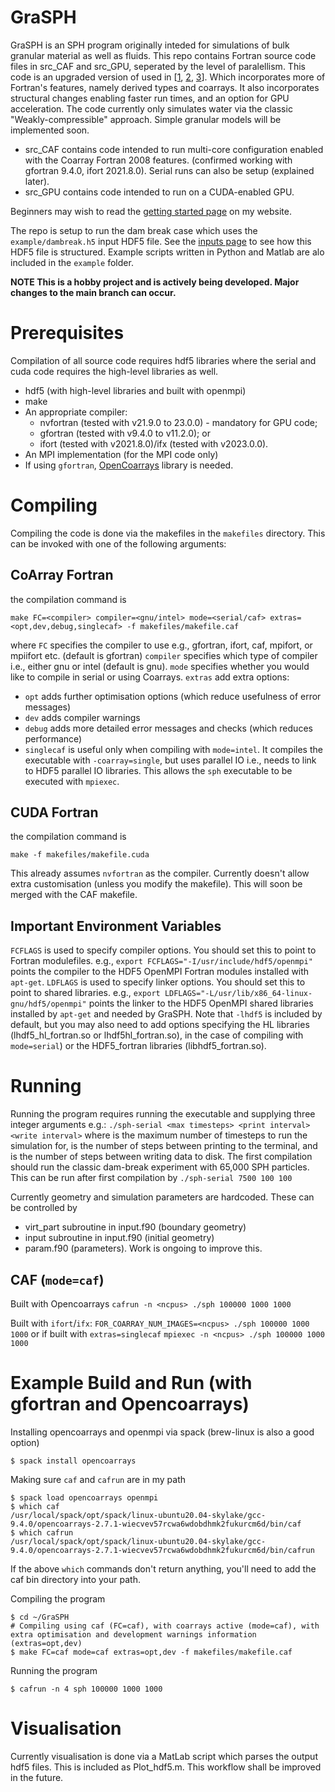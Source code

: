 # GraSPH
GraSPH is an SPH program originally inteded for simulations of bulk granular material as well as fluids. 
This repo contains Fortran source code files in src_CAF and src_GPU, seperated by the level of paralellism. This code is an upgraded version of used in \[[1](https://doi.org/10.1016/j.compgeo.2020.103474), [2](https://doi.org/10.1007/s11440-021-01162-4), [3](https://doi.org/10.26180/14484099.v1)\]. Which incorporates more of Fortran's features, namely derived types and coarrays. It also incorporates structural changes enabling faster run times, and an option for GPU acceleration. The code currently only simulates water via the classic "Weakly-compressible" approach. Simple granular models will be implemented soon.
- src_CAF contains code intended to run multi-core configuration enabled with the Coarray Fortran 2008 features. (confirmed working with gfortran 9.4.0, ifort 2021.8.0). Serial runs can also be setup (explained later).
- src_GPU contains code intended to run on a CUDA-enabled GPU.

Beginners may wish to read the [getting started page](https://ed-yang.com/docs/docs/start) on my website.

The repo is setup to run the dam break case which uses the `example/dambreak.h5` input HDF5 file. See the [inputs page](https://ed-yang.com/docs/docs/inputs) to see how this HDF5 file is structured. Example scripts written in Python and Matlab are alo included in the `example` folder.

**NOTE This is a hobby project and is actively being developed. Major changes to the main branch can occur.**

# Prerequisites
Compilation of all source code requires hdf5 libraries where the serial and cuda code requires the high-level libraries as well.
- hdf5 (with high-level libraries and built with openmpi)
- make
- An appropriate compiler:
  - nvfortran (tested with v21.9.0 to 23.0.0) - mandatory for GPU code;
  - gfortran (tested with v9.4.0 to v11.2.0); or
  - ifort (tested with v2021.8.0)/ifx (tested with v2023.0.0).
- An MPI implementation (for the MPI code only)
- If using `gfortran`, [OpenCoarrays](https://github.com/sourceryinstitute/OpenCoarrays) library is needed.

# Compiling
Compiling the code is done via the makefiles in the `makefiles` directory. This can be invoked with one of the following arguments:

## CoArray Fortran
the compilation command is
```
make FC=<compiler> compiler=<gnu/intel> mode=<serial/caf> extras=<opt,dev,debug,singlecaf> -f makefiles/makefile.caf
```
where
`FC` specifies the compiler to use e.g., gfortran, ifort, caf, mpifort, or mpiifort etc. (default is gfortran)
`compiler` specifies which type of compiler i.e., either gnu or intel (default is gnu).
`mode` specifies whether you would like to compile in serial or using Coarrays. 
`extras` add extra options:
* `opt` adds further optimisation options (which reduce usefulness of error messages)
* `dev` adds compiler warnings
* `debug` adds more detailed error messages and checks (which reduces performance)
* `singlecaf` is useful only when compiling with `mode=intel`. It compiles the executable with `-coarray=single`, but uses parallel IO i.e., needs to link to HDF5 parallel IO libraries. This allows the `sph` executable to be executed with `mpiexec`.

## CUDA Fortran
the compilation command is
```
make -f makefiles/makefile.cuda
```
This already assumes `nvfortran` as the compiler. Currently doesn't allow extra customisation (unless you modify the makefile). This will soon be merged with the CAF makefile.

## Important Environment Variables
`FCFLAGS` is used to specify compiler options. You should set this to point to Fortran modulefiles. e.g., `export FCFLAGS="-I/usr/include/hdf5/openmpi"` points the compiler to the HDF5 OpenMPI Fortran modules installed with `apt-get`.
`LDFLAGS` is used to specify linker options. You should set this to point to shared libraries. e.g., `export LDFLAGS="-L/usr/lib/x86_64-linux-gnu/hdf5/openmpi"` points the linker to the HDF5 OpenMPI shared libraries installed by `apt-get` and needed by GraSPH. Note that `-lhdf5` is included by default, but you may also need to add options specifying the HL libraries (lhdf5_hl_fortran.so or lhdf5hl_fortran.so), in the case of compiling with `mode=serial`) or the HDF5_fortran libraries (libhdf5_fortran.so).

# Running
Running the program requires running the executable and supplying three integer arguments e.g.:
`./sph-serial <max timesteps> <print interval> <write interval>`
where <max timesteps> is the maximum number of timesteps to run the simulation for, 
  <print interval> is the number of steps between printing to the terminal, and
  <write interval> is the number of steps between writing data to disk.
The first compilation should run the classic dam-break experiment with 65,000 SPH particles. This can be run after first compilation by
`./sph-serial 7500 100 100`

 Currently geometry and simulation parameters are hardcoded. These can be controlled by
 - virt_part subroutine in input.f90 (boundary geometry)
 - input subroutine in input.f90 (initial geometry)
 - param.f90 (parameters).
 Work is ongoing to improve this.
 
## CAF (`mode=caf`)
Built with Opencoarrays
`cafrun -n <ncpus> ./sph 100000 1000 1000`

Built with `ifort`/`ifx`:
`FOR_COARRAY_NUM_IMAGES=<ncpus> ./sph 100000 1000 1000`
or if built with `extras=singlecaf`
`mpiexec -n <ncpus> ./sph 100000 1000 1000`

# Example Build and Run (with gfortran and Opencoarrays)
Installing opencoarrays and openmpi via spack (brew-linux is also a good option)
```
$ spack install opencoarrays
```
Making sure `caf` and `cafrun` are in my path
```
$ spack load opencoarrays openmpi
$ which caf
/usr/local/spack/opt/spack/linux-ubuntu20.04-skylake/gcc-9.4.0/opencoarrays-2.7.1-wiecvev57rcwa6wdobdhmk2fukurcm6d/bin/caf
$ which cafrun
/usr/local/spack/opt/spack/linux-ubuntu20.04-skylake/gcc-9.4.0/opencoarrays-2.7.1-wiecvev57rcwa6wdobdhmk2fukurcm6d/bin/cafrun
```
If the above `which` commands don't return anything, you'll need to add the caf bin directory into your path.

Compiling the program
```
$ cd ~/GraSPH
# Compiling using caf (FC=caf), with coarrays active (mode=caf), with extra optimisation and development warnings information (extras=opt,dev)
$ make FC=caf mode=caf extras=opt,dev -f makefiles/makefile.caf
```
Running the program
```
$ cafrun -n 4 sph 100000 1000 1000
```

# Visualisation
Currently visualisation is done via a MatLab script which parses the output hdf5 files. This is included as Plot_hdf5.m. This workflow shall be improved in the future.
